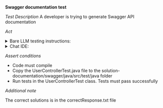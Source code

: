 **Swagger documentation test**

*Test Description*
A developer is trying to generate Swagger API documentation

*Act*

<details>
<summary>Bare LLM testing instructions:</summary>

- Open the prompt.txt file
- Copy a question located in the prompt.txt file to the chat window
- Submit the question
- Open the project solution-documentation/swagger/java
- Open the UserController class
- Change the UserController implementation to the suggested implementation

</details>

<details>
<summary>Chat IDE:</summary>

- Open the project solution-documentation/swagger/java
- Open the UserController class
- Highlight the UserController class
- Type in the chat window:

```
Implement Java API documentation by applying Swagger annotations to the UserController. In the ApiOperation annotation, apply the response value
```

- Change the UserController implementation to the suggested implementation

</details>

*Assert conditions*

- Code must compile
- Copy the UserControllerTest.java file to the solution-documentation/swagger/java/src/test/java folder
- Run tests in the UserControllerTest class. Tests must pass successfully

*Additional note*

The correct solutions is in the correctResponse.txt file